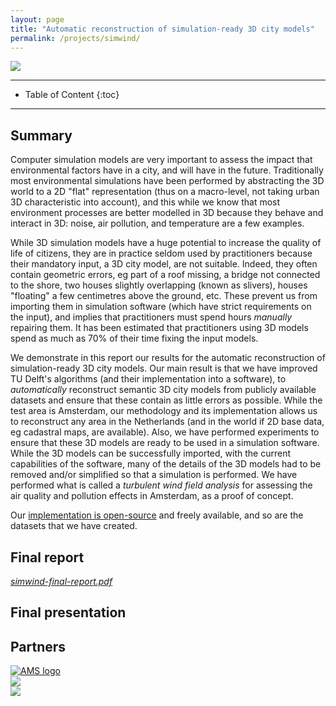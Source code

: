 ```yaml
---
layout: page
title: "Automatic reconstruction of simulation-ready 3D city models"
permalink: /projects/simwind/
---
```


<div class="row">
  <div class="col-md-12 col-xs-12"><img class="img-responsive" src="{{ "banner.jpg" }}"></div>
</div>

- - -

* Table of Content
{:toc}

- - -

## Summary

Computer simulation models are very important to assess the impact that environmental factors have in a city, and will have in the future.
Traditionally most environmental simulations have been performed by abstracting the 3D world to a 2D "flat" representation (thus on a macro-level, not taking urban 3D characteristic into account), and this while we know that most environment processes are better modelled in 3D because they behave and interact in 3D: noise, air pollution, and temperature are a few examples.

While 3D simulation models have a huge potential to increase the quality of life of citizens, they are in practice seldom used by practitioners because their mandatory input, a 3D city model, are not suitable.
Indeed, they often contain geometric errors, eg part of a roof missing, a bridge not connected to the shore, two houses slightly overlapping (known as slivers), houses "floating" a few centimetres above the ground, etc.
These prevent us from importing them in simulation software (which have strict requirements on the input), and implies that practitioners must spend hours *manually* repairing them.
It has been estimated that practitioners using 3D models spend as much as 70% of their time fixing the input models.

We demonstrate in this report our results for the automatic reconstruction of simulation-ready 3D city models.
Our main result is that we have improved TU Delft's algorithms (and their implementation into a software), to *automatically* reconstruct semantic 3D city models from publicly available datasets and ensure that these contain as little errors as possible. 
While the test area is Amsterdam, our methodology and its implementation allows us to reconstruct any area in the Netherlands (and in the world if 2D base data, eg cadastral maps, are available).
Also, we have performed experiments to ensure that these 3D models are ready to be used in a simulation software.
While the 3D models can be successfully imported, with the current capabilities of the software, many of the details of the 3D models had to be removed and/or simplified so that a simulation is performed.
We have performed what is called a *turbulent wind field analysis* for assessing the air quality and pollution effects in Amsterdam, as a proof of concept.

Our [implementation is open-source](https://github.com/tudelft3d/3dfier) and freely available, and so are the datasets that we have created. 


## Final report 

<i class="fas fa-file-pdf">
  <a href="simwind-final-report.pdf">simwind-final-report.pdf</a>
</i>



## Final presentation

<div class="row">
  <div class="col-xs-12 col-md-6">
<script async class="speakerdeck-embed" data-id="d46a020b8b75460ca6b8ed9cf7c53582" data-ratio="1.33333333333333" src="//speakerdeck.com/assets/embed.js"></script>
  </div>
</div>


## Partners

<div class="row">
  <div class="col-md-offset-1 col-md-2 col-xs-12"><a href="http://www.ams-institute.org"><img class="img-responsive" src="{{ "/img/partners/ams.png" | prepend: site.baseurl }}" alt="AMS logo"/></a></div>
  <div class="col-md-2 col-xs-12"><a href="https://www.virtualcitysystems.de"><img class="img-responsive" src="{{ "vcs.jpg"}}"/></a></div>
  <div class="col-md-2 col-xs-12"><a href="http://www.cadfem.de"><img class="img-responsive" src="{{ "cadfem.jpg" }}" /></a></div>
</div>

